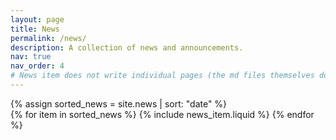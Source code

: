 ```yaml
---
layout: page
title: News
permalink: /news/
description: A collection of news and announcements.
nav: true
nav_order: 4
# News item does not write individual pages (the md files themselves do..) news_item writes the news page.
---
```


<div class="news">
  {% assign sorted_news = site.news | sort: "date" %}
  <!-- {% assign sorted_news = site.news | sort: "importance" %} -->
  <div class="grid">
    {% for item in sorted_news %}
      {% include news_item.liquid %}
    {% endfor %}
  </div>
</div>
  


